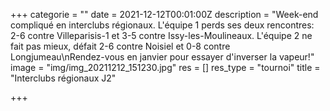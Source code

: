 +++
categorie = ""
date = 2021-12-12T00:01:00Z
description = "Week-end compliqué en interclubs régionaux. L'équipe 1 perds ses deux rencontres: 2-6 contre Villeparisis-1 et 3-5 contre Issy-les-Moulineaux. L'équipe 2 ne fait pas mieux, défait 2-6 contre Noisiel et 0-8 contre Longjumeau\nRendez-vous en janvier pour essayer d'inverser la vapeur!"
image = "img/img_20211212_151230.jpg"
res = []
res_type = "tournoi"
title = "Interclubs régionaux J2"

+++
